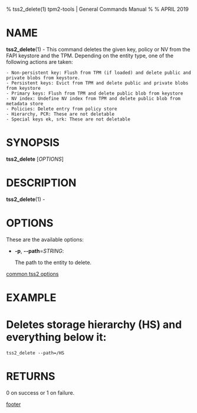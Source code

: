% tss2_delete(1) tpm2-tools | General Commands Manual
%
% APRIL 2019

# NAME

**tss2_delete**(1) - This command deletes the given key, policy or NV from the
FAPI keystore and the TPM. Depending on the entity type, one of the following
actions are taken:

    - Non-persistent key: Flush from TPM (if loaded) and delete public and private blobs from keystore.
    - Persistent keys: Evict from TPM and delete public and private blobs from keystore
    - Primary keys: Flush from TPM and delete public blob from keystore
    - NV index: Undefine NV index from TPM and delete public blob from metadata store
    - Policies: Delete entry from policy store
    - Hierarchy, PCR: These are not deletable
    - Special keys ek, srk: These are not deletable

# SYNOPSIS

**tss2_delete** [*OPTIONS*]

# DESCRIPTION

**tss2_delete**(1) -

# OPTIONS

These are the available options:

  * **-p**, **\--path**=_STRING_:

    The path to the entity to delete.

[common tss2 options](common/tss2-options.md)

# EXAMPLE

# Deletes storage hierarchy (HS) and everything below it:
```
tss2_delete --path=/HS
```

# RETURNS

0 on success or 1 on failure.

[footer](common/footer.md)

